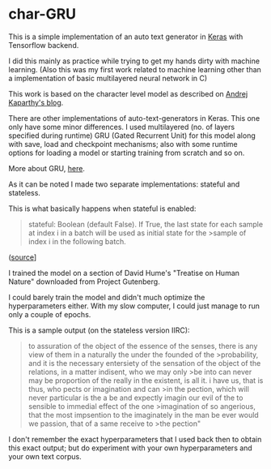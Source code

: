 # char-GRU

This is a simple implementation of an auto text generator in [Keras](https://keras.io/) with Tensorflow backend.

I did this mainly as practice while trying to get my hands dirty with machine learning. (Also this was my first work related to machine
learning other than a implementation of basic multilayered neural network in C)

This work is based on the character level model as described on [Andrej Kaparthy's blog](http://karpathy.github.io/2015/05/21/rnn-effectiveness/).

There are other implementations of auto-text-generators in Keras. This one only have some minor differences.
I used multilayered (no. of layers specified during runtime) GRU (Gated Recurrent Unit) for this model along with save, load and checkpoint mechanisms; also with some runtime options for loading a model or starting training from scratch and so on. 

More about GRU, [here](https://arxiv.org/abs/1412.3555).

As it can be noted I made two separate implementations: stateful and stateless.

This is what basically happens when stateful is enabled:

>stateful: Boolean (default False). If True, the last state for each sample at index i in a batch will be used as initial state for the >sample of index i in the following batch.

([source](https://keras.io/layers/recurrent/)]

I trained the model on a section of David Hume's "Treatise on Human Nature" downloaded from Project Gutenberg.

I could barely train the model and didn't much optimize the hyperparameters either. With my slow computer, I could just manage to run only a couple of epochs. 

This is a sample output (on the stateless version IIRC):

>to assuration of the object of the essence of the senses, there is any view of them in a naturally the under the founded of the >probability, and it is the necessary entersiety of the sensation of the object of the relations, in a matter indisent, who we may only >be into can never may be proportion of the really in the existent, is all it. i have us, that is thus, who pects or imagination and can >in the pection, which will never particular is the a be and expectly imagin our evil of the to sensible to immedial effect of the one >imagination of so angerious, that the most impsention to the imaginately in the man be ever would we passion, that of a same receive to >the pection"

I don't remember the exact hyperparameters that I used back then to obtain this exact output; but do experiment with your own hyperparameters and your own text corpus.





